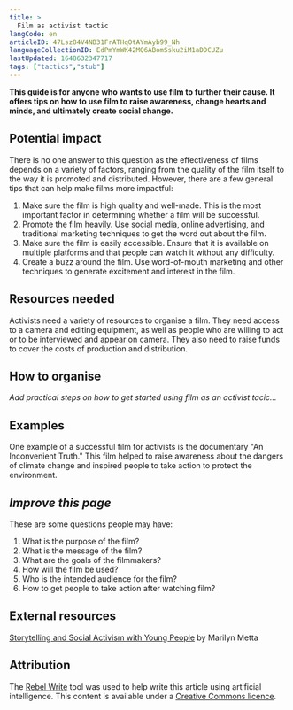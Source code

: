 ```yaml
---
title: >
  Film as activist tactic
langCode: en
articleID: 47Lsz84V4NB31FrATHqOtAYmAyb99_Nh
languageCollectionID: EdPmYmWK42MQ6ABomSsku2iM1aDDCUZu
lastUpdated: 1648632347717
tags: ["tactics","stub"]
---
```


**This guide is for anyone who wants to use film to further their cause. It offers tips on how to use film to raise awareness, change hearts and minds, and ultimately create social change.**

## **Potential impact**

There is no one answer to this question as the effectiveness of films depends on a variety of factors, ranging from the quality of the film itself to the way it is promoted and distributed. However, there are a few general tips that can help make films more impactful:

1.  Make sure the film is high quality and well-made. This is the most important factor in determining whether a film will be successful.
2.  Promote the film heavily. Use social media, online advertising, and traditional marketing techniques to get the word out about the film.
3.  Make sure the film is easily accessible. Ensure that it is available on multiple platforms and that people can watch it without any difficulty.
4.  Create a buzz around the film. Use word-of-mouth marketing and other techniques to generate excitement and interest in the film.

## **Resources needed**

Activists need a variety of resources to organise a film. They need access to a camera and editing equipment, as well as people who are willing to act or to be interviewed and appear on camera. They also need to raise funds to cover the costs of production and distribution.

## How to organise

_Add practical steps on how to get started using film as an activist tacic…_

## **Examples**

One example of a successful film for activists is the documentary "An Inconvenient Truth." This film helped to raise awareness about the dangers of climate change and inspired people to take action to protect the environment.

## _**Improve this page**_

These are some questions people may have:

1.  What is the purpose of the film?
2.  What is the message of the film?
3.  What are the goals of the filmmakers?
4.  How will the film be used?
5.  Who is the intended audience for the film?
6.  How to get people to take action after watching film?

## External resources

[Storytelling and Social Activism with Young People](https://commonslibrary.org/storytelling-and-social-activism-in-young-people/) by Marilyn Metta

## Attribution

The [Rebel Write](https://write.rebel.tools/) tool was used to help write this article using artificial intelligence. This content is available under a [Creative Commons licence](https://creativecommons.org/licenses/by-nc-sa/4.0/).